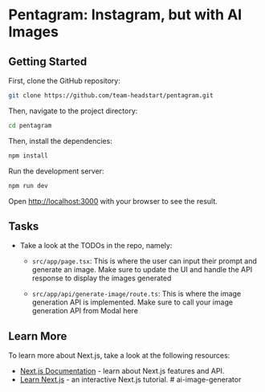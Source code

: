 # Pentagram: Instagram, but with AI Images

## Getting Started

First, clone the GitHub repository:

```bash
git clone https://github.com/team-headstart/pentagram.git
```

Then, navigate to the project directory:

```bash
cd pentagram
```

Then, install the dependencies:

```bash
npm install
```

Run the development server:

```bash
npm run dev
```

Open [http://localhost:3000](http://localhost:3000) with your browser to see the result.

## Tasks

- Take a look at the TODOs in the repo, namely:

    - `src/app/page.tsx`: This is where the user can input their prompt and generate an image. Make sure to update the UI and handle the API response to display the images generated

    - `src/app/api/generate-image/route.ts`: This is where the image generation API is implemented. Make sure to call your image generation API from Modal here


## Learn More

To learn more about Next.js, take a look at the following resources:

- [Next.js Documentation](https://nextjs.org/docs) - learn about Next.js features and API.
- [Learn Next.js](https://nextjs.org/learn) - an interactive Next.js tutorial.
#   a i - i m a g e - g e n e r a t o r  
 